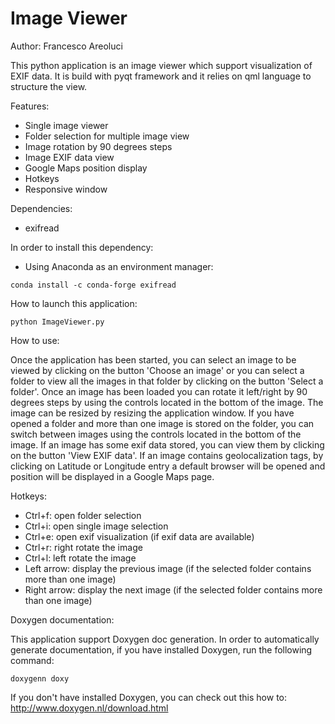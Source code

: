 # Image Viewer

Author: Francesco Areoluci

This python application is an image viewer which support visualization of EXIF data.
It is build with pyqt framework and it relies on qml language to structure the view.

Features:
- Single image viewer
- Folder selection for multiple image view
- Image rotation by 90 degrees steps
- Image EXIF data view
- Google Maps position display
- Hotkeys
- Responsive window

Dependencies:
- exifread

In order to install this dependency:
- Using Anaconda as an environment manager:

```
conda install -c conda-forge exifread
```

How to launch this application:
```
python ImageViewer.py
```

How to use:

Once the application has been started, you can select an image to be viewed by clicking
on the button 'Choose an image' or you can select a folder to view all the images
in that folder by clicking on the button 'Select a folder'.
Once an image has been loaded you can rotate it left/right by 90 degrees steps by using
the controls located in the bottom of the image.
The image can be resized by resizing the application window.
If you have opened a folder and more than one image is stored on the folder, 
you can switch between images using the controls located in the bottom of the image.
If an image has some exif data stored, you can view them by clicking on the button 'View EXIF data'.
If an image contains geolocalization tags, by clicking on Latitude or Longitude entry a default
browser will be opened and position will be displayed in a Google Maps page. 

Hotkeys:

- Ctrl+f: open folder selection
- Ctrl+i: open single image selection
- Ctrl+e: open exif visualization (if exif data are available)
- Ctrl+r: right rotate the image
- Ctrl+l: left rotate the image
- Left arrow: display the previous image (if the selected folder contains more than one image)
- Right arrow: display the next image (if the selected folder contains more than one image)

Doxygen documentation:

This application support Doxygen doc generation.
In order to automatically generate documentation, if you have installed Doxygen, run the following command:

```
doxygenn doxy
```

If you don't have installed Doxygen, you can check out this how to: http://www.doxygen.nl/download.html
